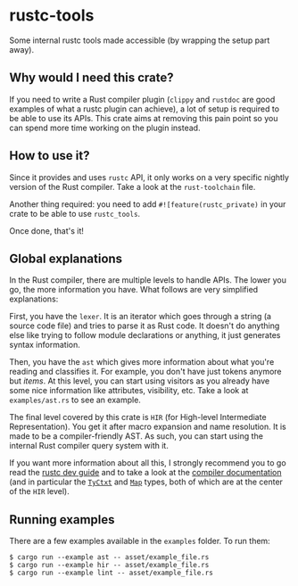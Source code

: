 # rustc-tools

Some internal rustc tools made accessible (by wrapping the setup part away).

## Why would I need this crate?

If you need to write a Rust compiler plugin (`clippy` and `rustdoc` are good examples of what a rustc plugin can achieve), a lot of setup is required to be able to use its APIs. This crate aims at removing this pain point so you can spend more time working on the plugin instead.

## How to use it?

Since it provides and uses `rustc` API, it only works on a very specific nightly version of the Rust compiler. Take a look at the `rust-toolchain` file.

Another thing required: you need to add `#![feature(rustc_private)` in your crate to be able to use `rustc_tools`.

Once done, that's it!

## Global explanations

In the Rust compiler, there are multiple levels to handle APIs. The lower you go, the more information you have. What follows are very simplified explanations:

First, you have the `lexer`. It is an iterator which goes through a string (a source code file) and tries to parse it as Rust code. It doesn't do anything else like trying to follow module declarations or anything, it just generates syntax information.

Then, you have the `ast` which gives more information about what you're reading and classifies it. For example, you don't have just tokens anymore but *items*. At this level, you can start using visitors as you already have some nice information like attributes, visibility, etc. Take a look at `examples/ast.rs` to see an example.

The final level covered by this crate is `HIR` (for High-level Intermediate Representation). You get it after macro expansion and name resolution. It is made to be a compiler-friendly AST. As such, you can start using the internal Rust compiler query system with it.

If you want more information about all this, I strongly recommend you to go read the [rustc dev guide](https://rustc-dev-guide.rust-lang.org/) and to take a look at the [compiler documentation](https://doc.rust-lang.org/nightly/nightly-rustc/rustc_middle/index.html) (and in particular the [`TyCtxt`](https://doc.rust-lang.org/nightly/nightly-rustc/rustc_middle/ty/struct.TyCtxt.html) and [`Map`](https://doc.rust-lang.org/nightly/nightly-rustc/rustc_middle/hir/map/struct.Map.html) types, both of which are at the center of the `HIR` level).

## Running examples

There are a few examples available in the `examples` folder. To run them:

```
$ cargo run --example ast -- asset/example_file.rs
$ cargo run --example hir -- asset/example_file.rs
$ cargo run --example lint -- asset/example_file.rs
```
